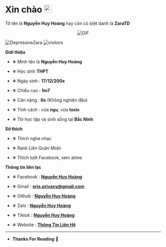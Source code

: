 <h1> Xin chào <img src="https://media2.giphy.com/media/WhoNyvVjuB88HjDK0l/giphy.gif?cid=6c09b952310fd72229b8bcba243541749caee1e64b818e7c&rid=giphy.gif&ct=g " width="25"></h1> 

Tớ tên là **Nguyễn Huy Hoàng** hay còn có biệt danh là **ZaraTD**



<p align="center">
    <img align="center" alt="GIF" src="https://images.ctfassets.net/q41566h7mydg/1IDvJyygI0MkCwI6qCK2wS/4bcb3fc04cec43dc77e73f0487954960/BSoD.gif" />
</p> 
<p align="left"> <img src="https://komarev.com/ghpvc/?username=DepressiveZara&label=Profile%20views&color=0e75b6&style=flat" alt="DepressiveZara" /> <img alt="visitors" src="https://visitor-badge.laobi.icu/badge?page_id=DepressiveZara"></p>


**Giới thiệu**



- ❄ Mình tên là **Nguyễn Huy Hoàng**

- ❄ Học sinh **THPT**

- ❄ Ngày sinh : **17/12/200x**

- ❄ Chiều cao : **1m7**

- ❄ Cân nặng : **6x** (Không nghiện đâu)

- ❄ Tính cách : vừa **ngu**, vừa **toxic**

- ❄ Tôi học tập và sinh sống tại **Bắc Ninh**



**Sở thích**



- ❄ Thích nghe nhạc

- ❄ Rank Liên Quân Mobi

- ❄ Thích lướt Facebook, xem alime



**Thông tin liên lạc**



- ❄ Facebook : **[Nguyễn Huy Hoàng](https://www.facebook/HuyHoangUwU)**

- ❄ Gmail : **[eris.privacy@gmail.com](https://gmail.com)**

- ❄ Github : **[Nguyễn Huy Hoàng](https://github.com/erislovely)**

- ❄ Zalo : **[Nguyễn Huy Hoàng](0338115856)**

- ❄ Tiktok : **[Nguyễn Huy Hoàng](https://www.tiktok.com/@privacy_eris)**

- ❄ Website : **[Thông Tin Liên Hệ](http://huyhoang-simp.tk)**

- -------------------------------------------------
- **Thanks For Reading**  👑
